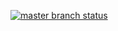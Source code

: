 [![master branch status](https://travis-ci.org/pegasd/puppet-broken_type.svg?branch=master)](https://travis-ci.org/pegasd/puppet-broken_type)
